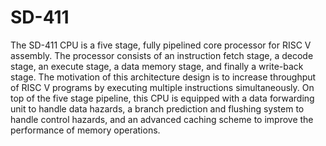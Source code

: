 # SD-411
The SD-411 CPU is a five stage, fully pipelined core processor for RISC V assembly. The processor consists of an instruction fetch stage, a decode stage, an execute stage, a data memory stage, and finally a write-back stage. The motivation of this architecture design is to increase throughput of RISC V programs by executing multiple instructions simultaneously. On top of the five stage pipeline, this CPU is equipped with a data forwarding unit to handle data hazards, a branch prediction and flushing system to handle control hazards, and an advanced caching scheme to improve the performance of memory operations.
